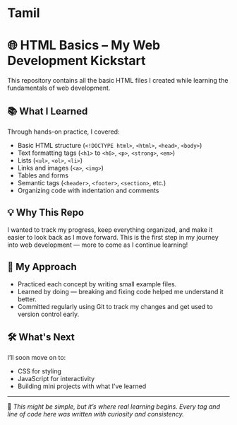 # Tamil

# 🌐 HTML Basics – My Web Development Kickstart

This repository contains all the basic HTML files I created while learning the fundamentals of web development.

## 📚 What I Learned

Through hands-on practice, I covered:
- Basic HTML structure (`<!DOCTYPE html>`, `<html>`, `<head>`, `<body>`)
- Text formatting tags (`<h1>` to `<h6>`, `<p>`, `<strong>`, `<em>`)
- Lists (`<ul>`, `<ol>`, `<li>`)
- Links and images (`<a>`, `<img>`)
- Tables and forms
- Semantic tags (`<header>`, `<footer>`, `<section>`, etc.)
- Organizing code with indentation and comments

## 💡 Why This Repo

I wanted to track my progress, keep everything organized, and make it easier to look back as I move forward. This is the first step in my journey into web development — more to come as I continue learning!

## 📌 My Approach

- Practiced each concept by writing small example files.
- Learned by doing — breaking and fixing code helped me understand it better.
- Committed regularly using Git to track my changes and get used to version control early.

## 🛠️ What's Next

I’ll soon move on to:
- CSS for styling
- JavaScript for interactivity
- Building mini projects with what I’ve learned

---

🧠 _This might be simple, but it’s where real learning begins. Every tag and line of code here was written with curiosity and consistency._

